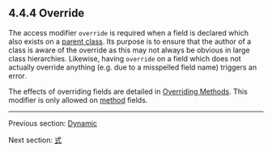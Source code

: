 ## 4.4.4 Override

The access modifier `override` is required when a field is declared which also exists on a [parent class](types-class-inheritance.md). Its purpose is to ensure that the author of a class is aware of the override as this may not always be obvious in large class hierarchies. Likewise, having `override` on a field which does not actually override anything (e.g. due to a misspelled field name) triggers an error.

The effects of overriding fields are detailed in [Overriding Methods](class-field-overriding.md). This modifier is only allowed on [method](class-field-method.md) fields.

---

Previous section: [Dynamic](class-field-dynamic.md)

Next section: [式](expression.md)